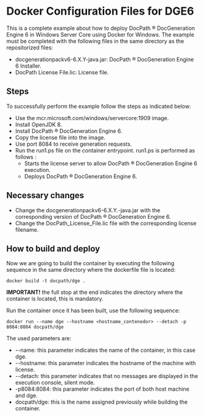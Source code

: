# Docker Configuration Files for DGE6

This is a complete example about how to deploy DocPath ® DocGeneration Engine 6 in Windows Server Core using Docker for Windows. The example must be completed with the following files in the same directory as the repositorized files:

- docgenerationpackv6-6.X.Y-java.jar: DocPath ® DocGeneration Engine 6 Installer.
- DocPath License File.lic: License file.
 
## Steps 
To successfully perform the example follow the steps as indicated below:
- Use the mcr.microsoft.com/windows/servercore:1909 image.
- Install OpenJDK 8.
- Install DocPath ® DocGeneration Engine 6.
- Copy the license file into the image.
- Use port 8084 to receive generation requests.
- Run the run1.ps file on the container entrypoint. run1.ps is performed as follows :
  - Starts the license server to allow DocPath ® DocGeneration Engine 6 execution.
  - Deploys DocPath ® DocGeneration Engine 6.

## Necessary changes
- Change the docgenerationpackv6-6.X.Y.-java.jar with the corresponding version of DocPath ® DocGeneration Engine 6.
- Change the DocPath_License_File.lic file with the corresponding license filename.

## How to build and deploy
Now we are going to build the container by executing the following sequence in the same directory where the dockerfile file is located:

`docker build -t docpath/dge . `

**IMPORTANT!** the full stop at the end indicates the directory where the container is located, this is mandatory.

Run the container once it has been built, use the following sequence:

`docker run --name dge --hostname <hostname_contenedor> --detach -p 8084:8084 docpath/dge`

The used parameters are:
- --name: this parameter indicates the name of the container, in this case dge.
- --hostname: this parameter indicates the hostname of the machine with license.
- --detach: this parameter indicates that no messages are displayed in the execution console, silent mode.
- -p8084:8084: this parameter indicates the port of both host machine and dge.
- docpath/dge: this is the name assigned previously while building the container.
